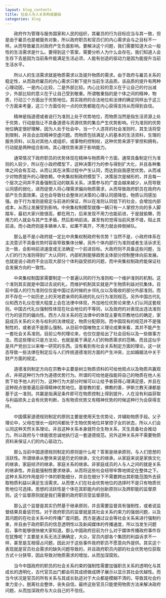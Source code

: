 ```yaml
---
layout: blog_contents
title: 社会人与人关系构成基础
categories: blog
---
```


&emsp;&emsp;政府作为管理与服务国家和人民的组织，其雇员的行为目标应当与其一致，但是由于雇员也是被服务对象，所以政府职员和官员们的内心需求会与之目标不一样。从而导致雇员对政府产生负面影响。要解决这个问题，我们需要知道大众一般性的生活需求是什么。要得到这个答案，需要分析人为什么会存在。我们知道人会生存下去是因为当前条件能满足生活必须，人能有创造的驱动力是因为能提升当前生活水平。

&emsp;&emsp;所以人的生活需求就是物质需求以及提升物质的需求。由于政府与雇员关系的稳定性，从而政府雇员的内心需求只剩下提升当前生活品质。该品质的提升有两种心理动因，一是内心比较，二是外部比较。内心比较的意义在于让自己的付出减少，外部比较的意义在于让自己受到敬重。所谓敬重指的是个体之间的精神，物质，行动三个方面出于优势地位。其实政府的合法地位和法律的确定同样出于这三个方面来考量，这三个方面任何一点的优势都能在内心获得支持从而得到自信。

&emsp;&emsp;精神是指道德或者说行为准则上处于优势地位，而物质当然是指生活资源上处于优势，行动是指让不具备道德与资源优势的集合产生优势影响。行为准则的优势地位确定很好理解，因为人处于社会中，当一个人违背的社会准则时，其生活将受到限制，并且会出现精神空虚问题。而物质包括满足人的基本的生活资料，生理的服务资料，以及对其他人或组织，或事物的控制权，这种优势来源于掌控和拥有。行动就是两种组合影响，其心理优势来源于影响能力。

&emsp;&emsp;通常情况下政府职员的优势体现在精神与物质两个方面，通常具备制定行为准则的人较少，所以在小政府模型下，这种决策行为的参与得到扩大化，并且各种集体之间会有互动，从而让其在决策过程中产生认同，而达到自我感觉优势。从而减少对物质提升的心理依赖。中央集权制政府模型下，决策层次是梯形的，并且每一个层次之间并不具备强制互动的联系关系，决策参与的广度会越来越少，从而导致认同感的弱化，进而促使人将心理需求偏向物质需求，从而导致政府职员在政府内部产生负面效果。这也会导致社会整体对决策的心理认同感降低，物质认同感加强。由于行为准则是稳定与前进的保证，所以在准则认同低下的社会，会增加内部成本，从而让发展受到影响。中央集权制模型就像一辆只有一人掌控方向的多人脚踏车，最初大家兴致很高，都在用力，后来发现不用力也能前进，于是就偷懒，而用力的人就会与其产生矛盾，然后影响前进。甚至有的觉得当前风景不错，阻止其前进。而小政府则是多辆单人车，如果不离开，不用力就会摔倒掉队。

&emsp;&emsp;那么是不是小政府就一定比中央集权制政府有优势？当然不是，小政府体系在主流意识不具备优势时容易导致集体分解，另外个体内部行为准则或者生活诉求无法一致，会影响前进速度或无法确定一个前进目标。大政府则不具备这些问题，当人们的行为准则得到广大认同时，内部机制能够趋势主体部分控制整体向前发展。也就是说小政府不会出现大部分个体利益受损的问题，而中央集权制政府能保证社会发展方向的一致性。

&emsp;&emsp;中央集权制国家需要制定一个普遍认同的行为准则和一个维护准则的机制。这个准则其实就是中国过去说的礼，而维护机制其实就是产生物质利益对抗集体。目前中国人的行为准则仅仅是中国过去时候的乡邻礼仪以及吸收的部分外部准则。而并不存在一个如历史上的天地君亲师的系统的礼仪行为准则规范。另外中国古代礼仪和西方礼仪在很大程度上会在法律中体现，外加地位优势论来使人们认同这套规则。中国古代礼仪强制性体现在社会地位的不等同，以及政府的对表现出违法准则行为的惩罚的偏向性。西方人际关系的在法律中的体现主要有宗教地位的确定，家庭成员关系的义务与权利的法律规定，物质分配原则。而中国现有的规范并不是强制性的，或者说不是那么强制。从目前中国唯物主义理论成果来看，其并不能产生一套社会关系准则。目前公布的理论来，也仅仅是给出了社会目标以及一些做事方法。而这些理论只是方法论，也就是属于满足人们的物质需求的范畴。而且这似乎是共产党创立以来唯一研究的东西。没有看到有社会关系制定方面的理论。这一状态导致一些法律在制定后与人们传统道德准则方面的产生冲突，比如婚姻法中关于财产方面的规定。

&emsp;&emsp;道德准则制定方向在宗教中主要是树立物质资料的可给他观点以及物质共赢观点，并把这种行为作为道德优势行为。所谓的可给他是指能将自己的物质在他人劣势下给予他人的行为，这种行为大部分时候可以让给予者获得心理满足感，并且在这种观点很普遍后获得精神优势地位。基督教的爱，佛教的善，伊斯兰教天课都是基于这一准则。共赢是指满足条件即可在物质控制上得到提升，人在没有利益获取与利益损失上会有优势判断，当有物资优势又有精神优势的时候这种行为会获得支持。
    
&emsp;&emsp;中国儒家道德规则制定的原则主要是使用天生优势论，并辅助物质手段。父子理论中，父母在很长一段时间都处于生物优势地位并掌控子女的状态，所以人们会认同这种天然关系理论。并且这种关系本身就符合生物关系，天生具备社会推动力。所以政府与个体能很忠诚地执行这一套道德规范。另外这种关系并不需要物质资料来保证人们的内心驱动力。
    
&emsp;&emsp;那么当前中国道德规则制定的原则是什么呢？答案是继承原则，与人们思想的活跃性。所谓继承从整体来说是历史的继承，文化的继承。从家庭来说是家族文化的继承，家庭经济的继承，家庭关系的继承。非家庭成员的人与人之间的就是关系的继承性。并且能强制性要求继承，从而将这些社会纽带牢靠地绑定在整体之下。这种关系的作用是将个体的职能细分，并且在细分下不需要跨出其职能范围外去获取物质利益以满足生活需求。从而使人们在社会优势地位的选择时不是只有物质优势地位可选择。思想的活跃性是个体在其职能内的创新原则以及跨职能的监督原则。这个监督原则就是我们需要的政府职员受监督原则。

&emsp;&emsp;那么这个监督是其实仍然基于继承原则，并且需要监督具有强制性，或者说监督结果具备惩罚性。对于政府职员的监督就是其社会关系约束力的强弱问题，以及其问题的在社会关系中的传播广度问题。西方是通过议会等社会关系来进行强制约束，并且由于政府职员的信息透明性以及新闻媒体的传播速度，所以当发生问题后，事件能够很快被大家知道。那么中国政府目前为什么对于媒体传播政府事件存在犹豫呢？主要是关系无法正确确定，大众，官员内部各个集团的利益诉求不一样，甚至是互相侵占问题，因此对于这些事件政府职员不愿意向外提供。其实这个表现就是官员社会需求的缺失问题导致的，并且政府职员内部的社会优势地位获取方式十分狭窄，因此导致对物质需求的增加，从而加深腐败。

&emsp;&emsp;当今中国政府的职员的社会关系约束的强制性需要加强职员关系的透明化与其成长的透明化，古代官员出门都会将其成绩做成牌子展示以显示其社会优越性。而当今状况是官员的所有关系与其成长轨迹对于大众都是模糊不清的，导致其社会约束力变小，脱离社会整体，丧失自信。最终这些官员只能使用物质方法来解决政府问题，从而加深政府与大众自己的不信任。
